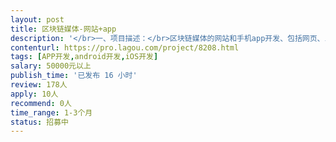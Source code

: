 ```yaml
---                
layout: post       
title: 区块链媒体-网站+app           
description: '</br>一、项目描述：</br>区块链媒体的网站和手机app开发、包括网页、iOS和Android两端，</br>二、主要功能点：</br>1-网站已经有了，使用wordpress模板，在wordpress基础上进行二次开发，需要增加行情、快讯、活动展示等功能</br>2-app需要包含新闻信息流、快讯、行情等</br>三、可参考产品：</br>金色财经： www.jinse.com </br>币世界：www.bishijie.com</br>四、人员要求：</br>1、有区块链媒体App产品的开发经验；</br>2、精通Java或PHP，熟悉python、go等技术，部署服务器是Linux 环境，不选 window。</br>3、有wordpress开发经验</br>4、良好的沟通能力和契约精神。</br>'     
contenturl: https://pro.lagou.com/project/8208.html      
tags: [APP开发,android开发,iOS开发]            
salary: 50000元以上          
publish_time: '已发布 16 小时'         
review: 178人                   
apply: 10人                   
recommend: 0人                   
time_range: 1-3个月              
status: 招募中                  
---                 
```

